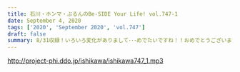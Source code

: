 ```yaml
---
title: 石川・ホンマ・ぶるんのBe-SIDE Your Life! vol.747-1
date: September 4, 2020
tags: ['2020', 'September 2020', 'vol.747']
draft: false
summary: 8/31収録！いろいろ変化がありまして･･･めでたいですね！！おめでとうございます！！
---
```


http://project-phi.ddo.jp/ishikawa/ishikawa747_1.mp3